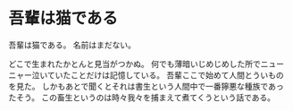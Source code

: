 # 吾輩は猫である

吾輩は猫である。
名前はまだない。

どこで生まれたかとんと見当がつかぬ。
何でも薄暗いじめじめした所でニューニャー泣いていたことだけは記憶している。
吾輩ここで始めて人間とういものを見た。
しかもあとで聞くとそれは書生という人間中で一番獰悪な種族であったそう。
この畜生というのは時々我々を捕まえて煮てくうという話である。
